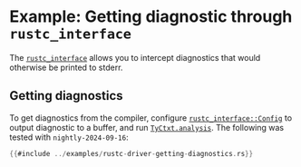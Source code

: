 # Example: Getting diagnostic through `rustc_interface`

The [`rustc_interface`] allows you to intercept diagnostics that would
otherwise be printed to stderr.

## Getting diagnostics

To get diagnostics from the compiler,
configure [`rustc_interface::Config`] to output diagnostic to a buffer,
and run [`TyCtxt.analysis`]. The following was tested
with <!-- date-check: september 2024 --> `nightly-2024-09-16`:

```rust
{{#include ../examples/rustc-driver-getting-diagnostics.rs}}
```

[`rustc_interface`]: https://doc.rust-lang.org/nightly/nightly-rustc/rustc_interface/index.html
[`rustc_interface::Config`]: https://doc.rust-lang.org/nightly/nightly-rustc/rustc_interface/interface/struct.Config.html
[`TyCtxt.analysis`]: https://doc.rust-lang.org/nightly/nightly-rustc/rustc_interface/passes/fn.analysis.html
